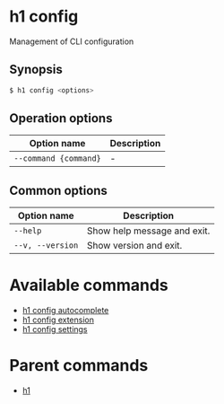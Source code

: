 
# h1 config

Management of CLI configuration

## Synopsis

```bash
$ h1 config <options>
```

## Operation options

| Option name               | Description |
| ------------------------- | ----------- |
| ```--command {command}``` | -           |

## Common options

| Option name          | Description                 |
| -------------------- | --------------------------- |
| ```--help```         | Show help message and exit. |
| ```--v, --version``` | Show version and exit.      |

# Available commands

* [h1 config autocomplete](./autocomplete/README.md)
* [h1 config extension](./extension/README.md)
* [h1 config settings](./settings/README.md)

# Parent commands

* [h1](./../README.md)

